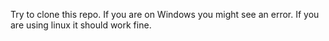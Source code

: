 Try to clone this repo. If you are on Windows you might see an error. If you are using linux it should work fine.